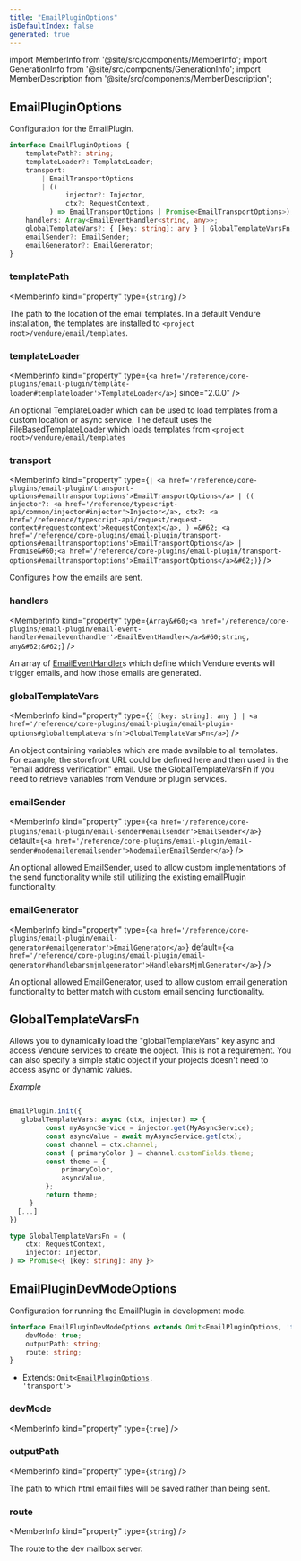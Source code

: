 ```yaml
---
title: "EmailPluginOptions"
isDefaultIndex: false
generated: true
---
```

<!-- This file was generated from the Vendure source. Do not modify. Instead, re-run the "docs:build" script -->
import MemberInfo from '@site/src/components/MemberInfo';
import GenerationInfo from '@site/src/components/GenerationInfo';
import MemberDescription from '@site/src/components/MemberDescription';


## EmailPluginOptions

<GenerationInfo sourceFile="packages/email-plugin/src/types.ts" sourceLine="77" packageName="@vendure/email-plugin" />

Configuration for the EmailPlugin.

```ts title="Signature"
interface EmailPluginOptions {
    templatePath?: string;
    templateLoader?: TemplateLoader;
    transport:
        | EmailTransportOptions
        | ((
              injector?: Injector,
              ctx?: RequestContext,
          ) => EmailTransportOptions | Promise<EmailTransportOptions>);
    handlers: Array<EmailEventHandler<string, any>>;
    globalTemplateVars?: { [key: string]: any } | GlobalTemplateVarsFn;
    emailSender?: EmailSender;
    emailGenerator?: EmailGenerator;
}
```

<div className="members-wrapper">

### templatePath

<MemberInfo kind="property" type={`string`}   />

The path to the location of the email templates. In a default Vendure installation,
the templates are installed to `<project root>/vendure/email/templates`.
### templateLoader

<MemberInfo kind="property" type={`<a href='/reference/core-plugins/email-plugin/template-loader#templateloader'>TemplateLoader</a>`}  since="2.0.0"  />

An optional TemplateLoader which can be used to load templates from a custom location or async service.
The default uses the FileBasedTemplateLoader which loads templates from `<project root>/vendure/email/templates`
### transport

<MemberInfo kind="property" type={`| <a href='/reference/core-plugins/email-plugin/transport-options#emailtransportoptions'>EmailTransportOptions</a>         | ((               injector?: <a href='/reference/typescript-api/common/injector#injector'>Injector</a>,               ctx?: <a href='/reference/typescript-api/request/request-context#requestcontext'>RequestContext</a>,           ) =&#62; <a href='/reference/core-plugins/email-plugin/transport-options#emailtransportoptions'>EmailTransportOptions</a> | Promise&#60;<a href='/reference/core-plugins/email-plugin/transport-options#emailtransportoptions'>EmailTransportOptions</a>&#62;)`}   />

Configures how the emails are sent.
### handlers

<MemberInfo kind="property" type={`Array&#60;<a href='/reference/core-plugins/email-plugin/email-event-handler#emaileventhandler'>EmailEventHandler</a>&#60;string, any&#62;&#62;`}   />

An array of <a href='/reference/core-plugins/email-plugin/email-event-handler#emaileventhandler'>EmailEventHandler</a>s which define which Vendure events will trigger
emails, and how those emails are generated.
### globalTemplateVars

<MemberInfo kind="property" type={`{ [key: string]: any } | <a href='/reference/core-plugins/email-plugin/email-plugin-options#globaltemplatevarsfn'>GlobalTemplateVarsFn</a>`}   />

An object containing variables which are made available to all templates. For example,
the storefront URL could be defined here and then used in the "email address verification"
email. Use the GlobalTemplateVarsFn if you need to retrieve variables from Vendure or
plugin services.
### emailSender

<MemberInfo kind="property" type={`<a href='/reference/core-plugins/email-plugin/email-sender#emailsender'>EmailSender</a>`} default={`<a href='/reference/core-plugins/email-plugin/email-sender#nodemaileremailsender'>NodemailerEmailSender</a>`}   />

An optional allowed EmailSender, used to allow custom implementations of the send functionality
while still utilizing the existing emailPlugin functionality.
### emailGenerator

<MemberInfo kind="property" type={`<a href='/reference/core-plugins/email-plugin/email-generator#emailgenerator'>EmailGenerator</a>`} default={`<a href='/reference/core-plugins/email-plugin/email-generator#handlebarsmjmlgenerator'>HandlebarsMjmlGenerator</a>`}   />

An optional allowed EmailGenerator, used to allow custom email generation functionality to
better match with custom email sending functionality.


</div>


## GlobalTemplateVarsFn

<GenerationInfo sourceFile="packages/email-plugin/src/types.ts" sourceLine="64" packageName="@vendure/email-plugin" since="2.3.0" />

Allows you to dynamically load the "globalTemplateVars" key async and access Vendure services
to create the object. This is not a requirement. You can also specify a simple static object if your
projects doesn't need to access async or dynamic values.

*Example*

```ts

EmailPlugin.init({
   globalTemplateVars: async (ctx, injector) => {
         const myAsyncService = injector.get(MyAsyncService);
         const asyncValue = await myAsyncService.get(ctx);
         const channel = ctx.channel;
         const { primaryColor } = channel.customFields.theme;
         const theme = {
             primaryColor,
             asyncValue,
         };
         return theme;
     }
  [...]
})

```

```ts title="Signature"
type GlobalTemplateVarsFn = (
    ctx: RequestContext,
    injector: Injector,
) => Promise<{ [key: string]: any }>
```


## EmailPluginDevModeOptions

<GenerationInfo sourceFile="packages/email-plugin/src/types.ts" sourceLine="150" packageName="@vendure/email-plugin" />

Configuration for running the EmailPlugin in development mode.

```ts title="Signature"
interface EmailPluginDevModeOptions extends Omit<EmailPluginOptions, 'transport'> {
    devMode: true;
    outputPath: string;
    route: string;
}
```
* Extends: <code>Omit&#60;<a href='/reference/core-plugins/email-plugin/email-plugin-options#emailpluginoptions'>EmailPluginOptions</a>, 'transport'&#62;</code>



<div className="members-wrapper">

### devMode

<MemberInfo kind="property" type={`true`}   />


### outputPath

<MemberInfo kind="property" type={`string`}   />

The path to which html email files will be saved rather than being sent.
### route

<MemberInfo kind="property" type={`string`}   />

The route to the dev mailbox server.


</div>
